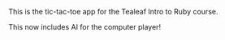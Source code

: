 This is the tic-tac-toe app for the
Tealeaf Intro to Ruby course.

This now includes AI for the computer player!